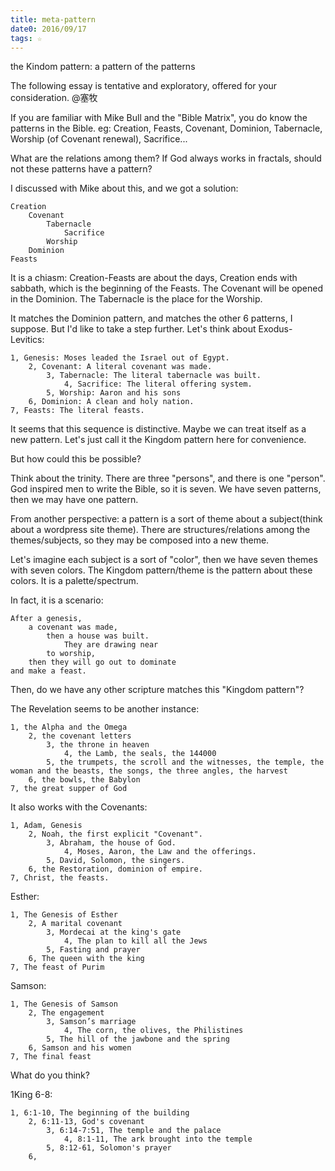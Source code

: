 ```yaml
---
title: meta-pattern
date0: 2016/09/17
tags: ☆
---
```


the Kindom pattern: a pattern of the patterns

The following essay is tentative and exploratory, offered for your consideration. @塞牧

If you are familiar with Mike Bull and the "Bible Matrix", you do know the patterns in the Bible. eg: Creation, Feasts, Covenant, Dominion, Tabernacle, Worship (of Covenant renewal), Sacrifice...

What are the relations among them? If God always works in fractals, should not these patterns have a pattern?

I discussed with Mike about this, and we got a solution:

    Creation
        Covenant
            Tabernacle
                Sacrifice
            Worship
        Dominion
    Feasts

It is a chiasm:
Creation-Feasts are about the days, Creation ends with sabbath, which is the beginning of the Feasts.
The Covenant will be opened in the Dominion.
The Tabernacle is the place for the Worship.

It matches the Dominion pattern, and matches the other 6 patterns, I suppose. But I'd like to take a step further. Let's think about Exodus-Levitics:

    1, Genesis: Moses leaded the Israel out of Egypt.
        2, Covenant: A literal covenant was made.
            3, Tabernacle: The literal tabernacle was built.
                4, Sacrifice: The literal offering system.
            5, Worship: Aaron and his sons
        6, Dominion: A clean and holy nation.
    7, Feasts: The literal feasts.

It seems that this sequence is distinctive. Maybe we can treat itself as a new pattern. Let's just call it the Kingdom pattern here for convenience.

But how could this be possible?

Think about the trinity. There are three "persons", and there is one "person". God inspired men to write the Bible, so it is seven. We have seven patterns, then we may have one pattern.

From another perspective: a pattern is a sort of theme about a subject(think about a wordpress site theme). There are structures/relations among the themes/subjects, so they may be composed into a new theme.

Let's imagine each subject is a sort of "color", then we have seven themes with seven colors. The Kingdom pattern/theme is the pattern about these colors. It is a palette/spectrum.

In fact, it is a scenario:

    After a genesis,
        a covenant was made,
            then a house was built.
                They are drawing near
            to worship,
        then they will go out to dominate
    and make a feast.

Then, do we have any other scripture matches this "Kingdom pattern"?

The Revelation seems to be another instance:

    1, the Alpha and the Omega
        2, the covenant letters
            3, the throne in heaven
                4, the Lamb, the seals, the 144000
            5, the trumpets, the scroll and the witnesses, the temple, the woman and the beasts, the songs, the three angles, the harvest
        6, the bowls, the Babylon
    7, the great supper of God

It also works with the Covenants:

    1, Adam, Genesis
        2, Noah, the first explicit "Covenant".
            3, Abraham, the house of God.
                4, Moses, Aaron, the Law and the offerings.
            5, David, Solomon, the singers.
        6, the Restoration, dominion of empire.
    7, Christ, the feasts.

Esther:

    1, The Genesis of Esther
        2, A marital covenant
            3, Mordecai at the king's gate
                4, The plan to kill all the Jews
            5, Fasting and prayer
        6, The queen with the king
    7, The feast of Purim

Samson:

    1, The Genesis of Samson
        2, The engagement
            3, Samson’s marriage
                4, The corn, the olives, the Philistines
            5, The hill of the jawbone and the spring
        6, Samson and his women
    7, The final feast

What do you think?





1King 6-8:

    1, 6:1-10, The beginning of the building
        2, 6:11-13, God's covenant
            3, 6:14-7:51, The temple and the palace
                4, 8:1-11, The ark brought into the temple
            5, 8:12-61, Solomon's prayer
        6,
